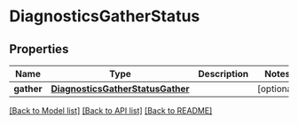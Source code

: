 # DiagnosticsGatherStatus

## Properties
Name | Type | Description | Notes
------------ | ------------- | ------------- | -------------
**gather** | [**DiagnosticsGatherStatusGather**](DiagnosticsGatherStatusGather.md) |  | [optional] 

[[Back to Model list]](../README.md#documentation-for-models) [[Back to API list]](../README.md#documentation-for-api-endpoints) [[Back to README]](../README.md)


